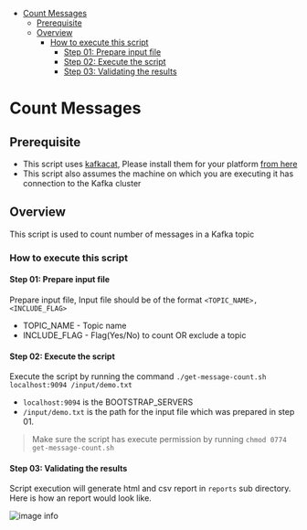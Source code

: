 - [Count Messages](#count-messages)
  - [Prerequisite](#prerequisite)
  - [Overview](#overview)
    - [How to execute this script](#how-to-execute-this-script)
      - [Step 01: Prepare input file](#step-01-prepare-input-file)
      - [Step 02: Execute the script](#step-02-execute-the-script)
      - [Step 03: Validating the results](#step-03-validating-the-results)

# Count Messages

## Prerequisite
- This script uses [kafkacat](https://github.com/edenhill/kafkacat), Please install them for your platform [from here](https://github.com/edenhill/kafkacat)
- This script also assumes the machine on which you are executing it has connection to the Kafka cluster

## Overview
This script is used to count number of messages in a Kafka topic

### How to execute this script

#### Step 01: Prepare input file
Prepare input file, Input file should be of the format  `<TOPIC_NAME>,<INCLUDE_FLAG>`
  - TOPIC_NAME - Topic name 
  - INCLUDE_FLAG - Flag(Yes/No) to count OR exclude a topic

#### Step 02: Execute the script
Execute the script by running the command `./get-message-count.sh localhost:9094 /input/demo.txt`

 - `localhost:9094` is the BOOTSTRAP_SERVERS
 - `/input/demo.txt` is the path for the input file which was prepared in step 01.

> Make sure the script has execute permission by running `chmod 0774 get-message-count.sh`

#### Step 03: Validating the results
Script execution will generate html and csv report in `reports` sub directory. Here is how an report would look like.

![image info](./img/sample-report.JPG)
  
